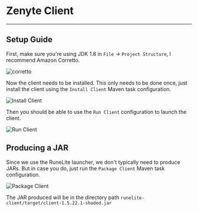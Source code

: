 # Zenyte Client

---

## Setup Guide

First, make sure you're using JDK 1.8 in `File` _->_ `Project Structure`, I recommend Amazon Corretto.

![corretto](https://i.imgur.com/qLpVKYe.png)

Now the client needs to be installed. This only needs to be done once, just install the client using
the `Install Client` Maven task configuration.

![Install Client](https://i.imgur.com/rAdbx8q.png)

Then you should be able to use the `Run Client` configuration to launch the client.

![Run Client](https://i.imgur.com/MfoPI4i.png)

## Producing a JAR

Since we use the RuneLite launcher, we don't typically need to produce JARs. But in case you do, just run
the `Package Client` Maven task configuration.

![Package Client](https://i.imgur.com/KUfa1Ap.png)

The JAR produced will be in the directory path `runelite-client/target/client-1.5.22.1-shaded.jar`